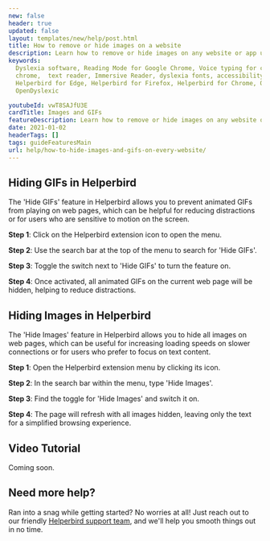 ```yaml
---
new: false
header: true
updated: false
layout: templates/new/help/post.html
title: How to remove or hide images on a website
description: Learn how to remove or hide images on any website or app using the Helperbird extension.
keywords:
  Dyslexia software, Reading Mode for Google Chrome, Voice typing for chrome, Text to speech for
  chrome,  text reader, Immersive Reader, dyslexia fonts, accessibility software, dyslexia software,
  Helperbird for Edge, Helperbird for Firefox, Helperbird for Chrome, Opendyslexic for Chrome,
  OpenDyslexic

youtubeId: vwT8SAJfU3E
cardTitle: Images and GIFs
featureDescription: Learn how to remove or hide images on any website or app using the Helperbird extension.
date: 2021-01-02
headerTags: []
tags: guideFeaturesMain
url: help/how-to-hide-images-and-gifs-on-every-website/
---
```


## Hiding GIFs in Helperbird

The 'Hide GIFs' feature in Helperbird allows you to prevent animated GIFs from playing on web pages, which can be helpful for reducing distractions or for users who are sensitive to motion on the screen.

**Step 1**: Click on the Helperbird extension icon to open the menu.

**Step 2**: Use the search bar at the top of the menu to search for 'Hide GIFs'.

**Step 3**: Toggle the switch next to 'Hide GIFs' to turn the feature on.

**Step 4**: Once activated, all animated GIFs on the current web page will be hidden, helping to reduce distractions.

## Hiding Images in Helperbird

The 'Hide Images' feature in Helperbird allows you to hide all images on web pages, which can be useful for increasing loading speeds on slower connections or for users who prefer to focus on text content.

**Step 1**: Open the Helperbird extension menu by clicking its icon.

**Step 2**: In the search bar within the menu, type 'Hide Images'.

**Step 3**: Find the toggle for 'Hide Images' and switch it on.

**Step 4**: The page will refresh with all images hidden, leaving only the text for a simplified browsing experience.


## Video Tutorial

Coming soon.



## Need more help?

Ran into a snag while getting started? No worries at all! Just reach out to our friendly [Helperbird support team](/support/), and we'll help you smooth things out in no time.

